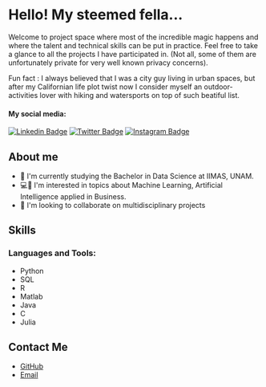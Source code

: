# Hello! My steemed fella...

Welcome to project space where most of the incredible magic happens and where the talent and technical skills can be put in practice. Feel free to take a glance to all the projects I have participated in. (Not all, some of them are unfortunately private for very well known privacy concerns).

Fun fact : I always believed that I was a city guy living in urban spaces, but after my Californian life plot twist now I consider myself an outdoor-activities lover with hiking and watersports on top of such beatiful list.

#### My social media:
[![Linkedin Badge](https://img.shields.io/badge/-LinkedIn-0e76a8?style=flat-square&logo=Linkedin&logoColor=white)](https://www.linkedin.com/in/daniel-malvaez-821637233/)
[![Twitter Badge](https://img.shields.io/badge/-Twitter-00acee?style=flat-square&logo=Twitter&logoColor=white)](https://twitter.com/malvaaez)
[![Instagram Badge](https://img.shields.io/badge/-Instagram-e4405f?style=flat-square&logo=Instagram&logoColor=white)](https://www.instagram.com/malvaaez/?next=%2F)

## About me

- 📘 I'm currently studying the Bachelor in Data Science at IIMAS, UNAM.
- 💻🧠 I'm interested in topics about Machine Learning, Artificial Intelligence applied in Business.
- 👥 I'm looking to collaborate on multidisciplinary projects

## Skills

### Languages and Tools:
* Python
* SQL
* R
* Matlab
* Java
* C
* Julia

## Contact Me

- [GitHub](https://github.com/danielmalvaez)
- [Email](malvaez.axel@aries.iimas.unam.mx)
